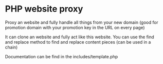 PHP website proxy
=================

Proxy an website and fully handle all things from your new domain (good for promotion domain with your promotion key in the URL on every page)

It can clone an website and fully act like this website.
You can use the find and replace method to find and replace content pieces (can be used in a chain)

Documentation can be find in the includes/template.php
